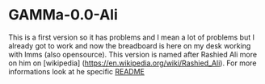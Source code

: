 # GAMMa-0.0-Ali
This is a first version so it has problems and I mean a lot of problems but I already got to work and now the breadboard is here on my desk working with lmms (also opensource).
This version is named after Rashied Ali more on him on [wikipedia] (https://en.wikipedia.org/wiki/Rashied_Ali).
For more informations look at he specific [README](./Versions/0.0-Ali/README.md)
